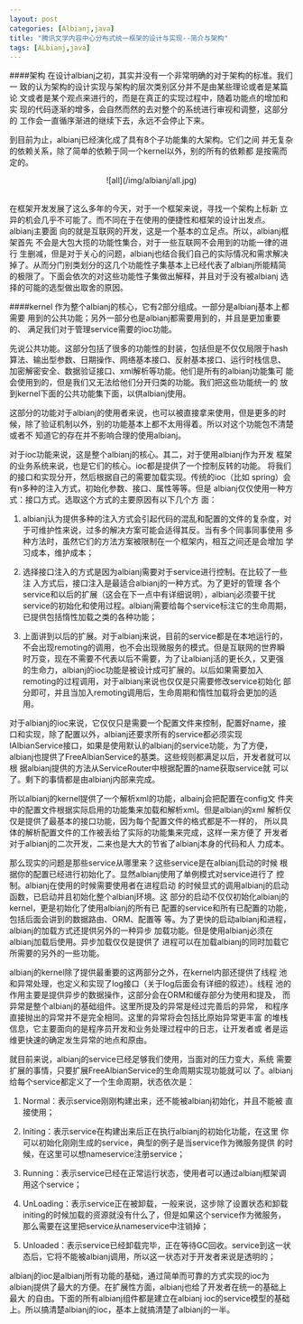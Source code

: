 ```yaml
---
layout: post
categories: [Albianj,java]
title: "腾讯文学内容中心分布式统一框架的设计与实现--简介与架构"
tags: [ALbianj,java]
---
```

####架构
在设计albianj之初，其实并没有一个非常明确的对于架构的标准。我们一
致的认为架构的设计实现与架构的层次类别区分并不是由某些理论或者是某篇论
文或者是某个观点来进行的，而是在真正的实现过程中，随着功能点的增加和实
现的代码逐渐的增多，会自然而然的去对整个的系统进行审视和调整，这部分的
工作会一直循序渐进的继续下去，永远不会停止下来。

到目前为止，albianj已经演化成了具有8个子功能集的大架构。它们之间
并无复杂的依赖关系，除了简单的依赖于同一个kernel以外，别的所有的依赖都
是按需而定的。

<center>
![all](/img/albianj/all.jpg)
</center>
</br>

在框架开发发展了这么多年的今天，对于一个框架来说，寻找一个架构上标新
立异的机会几乎不可能了。而不同在于在使用的便捷性和框架的设计出发点。albianj主要面
向的就是互联网的开发，这是一个基本的立足点。所以，albianj框架首先
不会是大包大揽的功能性集合，对于一些互联网不会用到的功能一律的进行
生删减，但是对于关心的问题，albianj也结合我们自己的实际情况和需求解决
掉了。从而分门别类划分的这几个功能性子集基本上已经代表了albianj所能精简
的极限了。下面会依次的对这些功能性子集做出解释，并且对于没有被albianj
选择的可能的选型做出取舍的原因。

####kernel
作为整个albianj的核心，它有2部分组成。一部分是albianj基本上都需要
用到的公共功能；另外一部分也是albianj都需要用到的，并且是更加重要的、
满足我们对于管理service需要的ioc功能。

先说公共功能。这部分包括了很多的功能性的封装，包括但是不仅仅局限于hash
算法、输出型参数、日期操作、网络基本接口、反射基本接口、运行时栈信息、
加密解密安全、数据验证接口、xml解析等功能。他们是所有的albianj功能集可
能会使用到的，但是我们又无法给他们分开归类的功能。我们把这些功能统一的
放到kernel下面的公共功能集下面，以供albianj使用。

这部分的功能对于albianj的使用者来说，也可以被直接拿来使用，但是更多的时
候，除了验证机制以外，别的功能基本上都不太用得着。所以对这个功能包不清楚或者不
知道它的存在并不影响合理的使用albianj。

对于ioc功能来说，这是整个albianj的核心。其二，对于使用albianj作为开发
框架的业务系统来说，也是它们的核心。ioc都是提供了一个控制反转的功能。
将我们的接口和实现分开，然后根据自己的需要加载实现。传统的ioc（比如
spring）会有n多种的注入方式，初始化参数、接口、属性等等。但是
albianj仅仅使用一种方式：接口方式。选取这个方式的主要原因有以下几个方
面：

1. albianj认为提供多种的注入方式会引起代码的混乱和配置的文件的复杂度，对
   于可维护性来说，过多的解决方案可能会适得其反。当有多个同事同事使用
多种方法时，虽然它们的方法方案被限制在一个框架内，相互之间还是会增加
   学习成本，维护成本；

2. 选择接口注入的方式是因为albianj需要对于service进行控制。在比较了一些注
   入方式后，接口注入是最适合albianj的一种方式。为了更好的管理
   各个service和以后的扩展（这会在下一点中有详细说明），albianj必须要干扰
   service的初始化和使用过程。albianj需要给每个service标注它的生命周期，
   已提供包括惰性加载之类的各种功能；

3. 上面讲到以后的扩展。对于albianj来说，目前的service都是在本地运行的，
   不会出现remoting的调用，也不会出现微服务的模式。但是互联网的世界瞬
   时万变，现在不需要不代表以后不需要，为了让albianj活的更长久，又更强
   的生命力，albianj的ioc功能是被设计成可扩展的。以后如果需要加入
   remoting的过程调用，对于albianj来说也仅仅是只需要修改service初始化
   部分即可，并且当加入remoting调用后，生命周期和惰性加载将会更加的适
   用。

对于albianj的ioc来说，它仅仅只是需要一个配置文件来控制，配置好name，接
口和实现，除了配置以外，albianj还要求所有的service都必须实现
IAlbianService接口，如果是使用默认的albianj的service功能，为了方便，
albianj也提供了FreeAlbianService的基类。这些规则都满足以后，开发者就可以根
据albianj提供的方法从ServiceRouter中根据配置的name获取service就
可以了。剩下的事情都是由albianj内部来完成。

所以albianj的kernel提供了一个解析xml的功能，albainj会把配置在config文
件夹中的配置文件根据实际启用的功能集来加载和解析xml。但是albianj的xml
解析仅仅是提供了最基本的接口功能，因为每个配置文件的格式都是不一样的，
所以具体的解析配置文件的工作被丢给了实际的功能集来完成，这样一来方便了
开发者对于albianj的二次开发，二来也是大大的节省了albianj本身的代码和人
力成本。

那么现实的问题是那些service从哪里来？这些service是在albianj启动的时候
根据你的配置已经进行初始化了。显然albianj使用了单例模式对service进行了
控制。albianj在使用的时候需要使用者在进程启动
的时候显式的调用albianj的启动函数，已启动并且初始化整个albianj环境。这
部分的启动不仅仅初始化albianj的kernel，更是初始化了使用albianj的所有已
配置的service和所有已配置的功能，包括后面会讲到的数据路由、ORM、配置等
等。为了更快的启动albianj和进程，albianj的加载方式还提供另外的一种异步
加载功能。但是使用albianj必须在albianj加载后使用。异步加载仅仅是提供了
进程可以在加载albianj的同时加载它所需要的另外的一些功能。

albianj的kernel除了提供最重要的这两部分之外，在kernel内部还提供了线程
池和异常处理，也定义和实现了log接口（关于log后面会有详细的叙述）。线程
池的作用主要是提供异步的数据操作，这部分会在ORM和缓存部分为使用和提及，
而异常是整个albianj的基础组件。这里所提及的异常是经过完善后的异常，
和程序直接抛出的异常并不是完全相同。这里的异常将会包括比原始异常更丰富
的堆栈信息，它主要面向的是程序员开发和业务处理过程中的日志，让开发者或
者是运维更快速的确定发生异常的地点和原由。

就目前来说，albianj的service已经足够我们使用，当面对的压力变大，系统
需要扩展的事情，只要扩展FreeAlbianService的生命周期实现功能就可以
了。albianj给每个service都定义了一个生命周期，状态依次是：

1. Normal：表示service刚刚构建出来，还不能被albianj初始化，并且不能被
   直接使用；  

2. Initing：表示service在构建出来后正在执行albianj的初始化功能，在这里
   你可以初始化刚刚生成的service，典型的例子是当service作为微服务提供
   的时候，在这里可以想nameservice注册service；
   
3. Running：表示service已经在正常运行状态，使用者可以通过albianj框架调
   用这个service；  

4. UnLoading：表示service正在被卸载，一般来说，这步除了设置状态和卸载
   initing的时候加载的资源就没有什么了，但是如果这个service作为微服务，
   那么需要在这里把service从nameservice中注销掉；

5. Unloaded：表示service已经卸载完毕，正在等待GC回收。service到这一状
态后，它将不能被albianj调用，所以这一状态对于开发者来说是透明的；

albianj的ioc是albianj所有功能的基础，通过简单而可靠的方式实现的ioc为
albianj提供了最大的方便。在扩展性方面，albianj也给了开发者在统一的基础上最大
的自由。下面的所有albianj组件都是建立在albianj ioc的service模型的基础
上。所以搞清楚albianj的ioc，基本上就搞清楚了albianj的一半。

